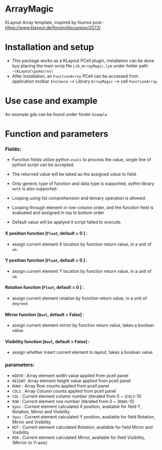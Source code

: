 # ArrayMagic
KLayout Array template, inspired by fourms post :
https://www.klayout.de/forum/discussion/2572/

# Installation and setup
* This package works as a KLayout PCell plugin, installation can be done byy placing the main scrip file `Lib_ArrayMagic.lym` under folder path `~\KLayout\pymacros\`
* After installation, an `FunctionArray` PCell can be accessed from application toolbar `Instance` --> Library `ArrayMagic` --> cell `FunctionArray`

# Use case and example
An example gds can be found under forder `Example`

# Function and parameters

### Fields:
* Function fields utilize python `evals` to process the value, single line of python script can be accepted.
* The returned value will be taked as the assigned value to field.
* Only generic type of function and data type is supported, oythin library `math` is also supported.
* Looping using list comprehension and ternary operation is allowed.

* Looping through element in row-column order, and the function field is evaluated and assigned in top to bottom order
* Default value will be applyed it script failed to ececute.

#### X position function [`Float`, default = 0    ] : 
+ assign current element X location by function return value, in a unit of `um`.

#### Y position function [`Float`, default = 0    ] : 
+ assign current element Y location by function return value, in a unit of `um`.

#### Rotation   function [`Float`, default = 0    ] : 
+ assign current element rotation by function return value, in a unit of `degreed`.

#### Mirror     function [`Bool`,  default = False] : 
+ assign current element mirror by function return value, takes a boolean value.

#### VIsibility function [`Bool`,  default = False] : 
+ assign whether insert current element to layout, takes a boolean value.

### parameters:
* `WIDTH` : Array element width value applied from pcell panel
* `HEIGHT`: Array element height value applied from pcell panel
* `ROWS`  : Array Row counts applied from pcell panel
* `COLS`  : Array Column counts applied from pcell panel
* `COL`   : Current element column number (iterated from 0 ~ (`COLS`-1))
* `ROW`   : Current element row number (iterated from 0 ~ (`ROWS`-1))
* `Xpos`  : Current element calculated X position, avaliable for field Y, Rotation, Mirror and Visibility
* `Ypos`  : Current element calculated Y position, avaliable for field Rotation, Mirror and Visibility
* `ROT`   : Current element calculated Rotation, avaliable for field Mirror and Visibility
* `MIR`   : Current element calculated Mirror, avaliable for field  Visibility, (Mirrior to Y-axis)



